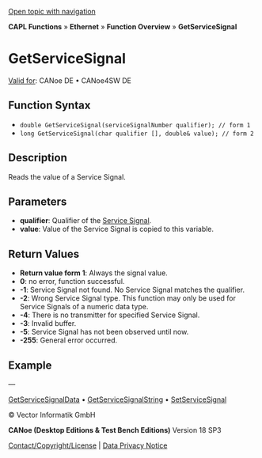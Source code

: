 [Open topic with navigation](../../../../../CANoeDEFamily.htm#Topics/CAPLFunctions/IP/Functions/CAPLfunctionSomeIpGetServiceSignal.md)

**CAPL Functions** » **Ethernet** » **Function Overview** » **GetServiceSignal**

# GetServiceSignal

[Valid for](../../../Shared/FeatureAvailability.md): CANoe DE • CANoe4SW DE

## Function Syntax

- `double GetServiceSignal(serviceSignalNumber qualifier); // form 1`
- `long GetServiceSignal(char qualifier [], double& value); // form 2`

## Description

Reads the value of a Service Signal.

## Parameters

- **qualifier**: Qualifier of the [Service Signal](../../../CANoeCANalyzer/Ethernet/ILSomeIP/ILSomeIPServiceSignals.md).
- **value**: Value of the Service Signal is copied to this variable.

## Return Values

- **Return value form 1**: Always the signal value.
- **0**: no error, function successful.
- **-1**: Service Signal not found. No Service Signal matches the qualifier.
- **-2**: Wrong Service Signal type. This function may only be used for Service Signals of a numeric data type.
- **-4**: There is no transmitter for specified Service Signal.
- **-3**: Invalid buffer.
- **-5**: Service Signal has not been observed until now.
- **-255**: General error occurred.

## Example

—

[GetServiceSignalData](CAPLfunctionSomeIpGetServiceSignalData.md) • [GetServiceSignalString](CAPLfunctionSomeIpGetServiceSignalString.md) • [SetServiceSignal](CAPLfunctionSomeIpSetServiceSignal.md)

© Vector Informatik GmbH

**CANoe (Desktop Editions & Test Bench Editions)** Version 18 SP3

[Contact/Copyright/License](../../../Shared/ContactCopyrightLicense.md) | [Data Privacy Notice](https://www.vector.com/int/en/company/get-info/privacy-policy/)